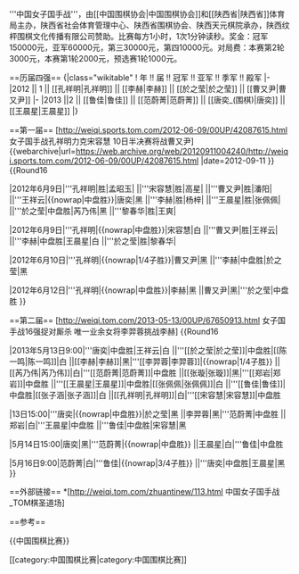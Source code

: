 '''中国女子国手战'''，由[[中国围棋协会|中国围棋协会]]和[[陕西省|陕西省]]体育局主办，陕西省社会体育管理中心、陕西省围棋协会、陕西天元棋院承办，陕西纹枰围棋文化传播有限公司赞助。比赛每方1小时，1次1分钟读秒。奖金：冠军150000元，亚军60000元，第三30000元，第四10000元。对局费：本赛第2轮3000元，本赛第1轮2000元，预选赛1轮1000元。

==历届四强==
{|class="wikitable"
! 年 !! 届 !! 冠军 !! 亚军 !! 季军 !! 殿军
|-
|2012 || 1 || [[孔祥明|孔祥明]] || [[李赫|李赫]] || [[於之莹|於之莹]] || [[曹又尹|曹又尹]]
|-
|2013 ||2 || [[鲁佳|鲁佳]] || [[范蔚菁|范蔚菁]] || [[唐奕_(围棋)|唐奕]] || [[王晨星|王晨星]]
|}

==第一届==
<ref>[http://weiqi.sports.tom.com/2012-06-09/00UP/42087615.html 女子国手战孔祥明力克宋容慧 10日半决赛将战曹又尹] {{webarchive|url=https://web.archive.org/web/20120911004240/http://weiqi.sports.tom.com/2012-06-09/00UP/42087615.html |date=2012-09-11 }}</ref>
{{Round16
<!--Date-Place/Team 1/Score 1/Team 2/Score 2 -->
<!--round 16  -->
|2012年6月9日|'''孔祥明|胜|孟昭玉|
||'''宋容慧|胜|高星|
||'''曹又尹|胜|潘阳|
||'''王祥云|{{nowrap|中盘胜}}|唐奕|黑
||'''李赫|胜|杨梓|
||'''王晨星|胜|张佩佩|
||'''於之莹|中盘胜|芮乃伟|黑
||'''黎春华|胜|王爽|
<!--round 8  -->
|2012年6月9日|'''孔祥明|{{nowrap|中盘胜}}|宋容慧|白
||'''曹又尹|胜|王祥云|
||'''李赫|中盘胜|王晨星|白
||'''於之莹|胜|黎春华|
<!-- Semi-Finals  -->
|2012年6月10日|'''孔祥明|{{nowrap|1/4子胜}}|曹又尹|黑
||'''李赫|中盘胜|於之莹|黑
<!--final -->
|2012年6月12日|'''孔祥明|{{nowrap|中盘胜}}|李赫|黑
||曹又尹|黑|'''於之莹|中盘胜
}}

==第二届==
<ref>[http://weiqi.tom.com/2013-05-13/00UP/67650913.html 女子国手战16强捉对厮杀 唯一业余女将李羿蓉挑战李赫]</ref>
{{Round16
<!--Date-Place/Team 1/Score 1/Team 2/Score 2 -->
<!--round 16  -->
|2013年5月13日9:00|'''唐奕|中盘胜|王祥云|白
||'''[[於之莹|於之莹]]|中盘胜|[[陈一鸣|陈一鸣]]|白
||[[李赫|李赫]]|黑|'''[[李羿蓉|李羿蓉]]|{{nowrap|1/4子胜}}
||[[芮乃伟|芮乃伟]]|白|'''[[范蔚菁|范蔚菁]]|中盘胜
||[[张璇|张璇]]|黑|'''[[郑岩|郑岩]]|中盘胜
||'''[[王晨星|王晨星]]|中盘胜|[[张佩佩|张佩佩]]|白
||'''[[鲁佳|鲁佳]]|中盘胜|[[张子涵|张子涵]]|白
||[[孔祥明|孔祥明]]|白|'''[[宋容慧|宋容慧]]|中盘胜
<!--round 8  -->
|13日15:00|'''唐奕|{{nowrap|中盘胜}}|於之莹|黑
||李羿蓉|黑|'''范蔚菁|中盘胜
||郑岩|白|'''王晨星|中盘胜
||'''鲁佳|中盘胜|宋容慧|黑
<!-- Semi-Finals  -->
|5月14日15:00|唐奕|黑|'''范蔚菁|{{nowrap|中盘胜}}
||王晨星|白|'''鲁佳|中盘胜
<!--final -->
|5月16日9:00|范蔚菁|白|'''鲁佳|{{nowrap|3/4子胜}}
||'''唐奕|中盘胜|王晨星|黑
}}

==外部链接==
*[http://weiqi.tom.com/zhuantinew/113.html 中国女子国手战_TOM棋圣道场]

==参考==
<references />

{{中国围棋比赛}}

[[category:中国围棋比赛|category:中国围棋比赛]]